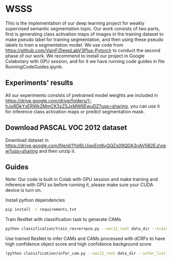 # WSSS
This is the implementation of our deep learning project for weakly supervised semantic segmentation topic. Our work consists of two parts, first is generating class activation maps of images in the training dataset to make pseudo label for training segmentation, and then using these pseudo labels to train a segmentation model. We use code from https://github.com/VainF/DeepLabV3Plus-Pytorch to conduct the second phase of our work. We recommend to install our project in Google Colabotary with GPU session, and for it we have running code guides in file RunningCodeGuides.ipynb. 

## Experiments' results
All our experiments consists of pretrained model weights are included in https://drive.google.com/drive/folders/1-hJoRDkYxERWk2MmCK3zZSJxMW6EwuDZ?usp=sharing, you can use it for inference class activation maps or predict segmentation mask.

## Download PASCAL VOC 2012 dataset 
Download dataset in https://drive.google.com/file/d/1Ysl6LUjaxEnt8yQQZs09QDA3nAV5B2EJ/view?usp=sharing and then unzip it.

## Guides
Note: Our code is built in Colab with GPU session and make training and inference with GPU so before running it, please make sure your CUDA device is turn on.

Install python dependencies
```bash
pip install -r requirements.txt
```

Train ResNet with classification task to generate CAMs
```bash
python classification/train_res+er+pcm.py --voc12_root data_dir --train_list voc12/train_aug.txt --val_list voc12/train.txt
```
Use trained ResNet to infer CAMs and CAMs processed with dCRFs to have high confidence object score and high confidence background score
```bash
!python classification/infer_cam.py --voc12_root data_dir --infer_list voc12/train_aug.txt --weights trained_resnet_dir
```


